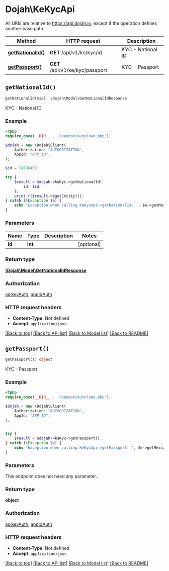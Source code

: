 # Dojah\KeKycApi

All URIs are relative to https://api.dojah.io, except if the operation defines another base path.

| Method | HTTP request | Description |
| ------------- | ------------- | ------------- |
| [**getNationalId()**](KeKycApi.md#getNationalId) | **GET** /api/v1/ke/kyc/id | KYC - National ID |
| [**getPassport()**](KeKycApi.md#getPassport) | **GET** /api/v1/ke/kyc/passport | KYC - Passport |


## `getNationalId()`

```php
getNationalId($id): \Dojah\Model\GetNationalIdResponse
```

KYC - National ID

### Example

```php
<?php
require_once(__DIR__ . '/vendor/autoload.php');

$dojah = new \Dojah\Client(
    Authorization: "AUTHORIZATION",
    AppId: "APP_ID",
);

$id = 24798402;

try {
    $result = $dojah->keKyc->getNationalId(
        id: $id
    );
    print_r($result->$getEntity());
} catch (\Exception $e) {
    echo 'Exception when calling KeKycApi->getNationalId: ', $e->getMessage(), PHP_EOL;
}
```

### Parameters

| Name | Type | Description  | Notes |
| ------------- | ------------- | ------------- | ------------- |
| **id** | **int**|  | [optional] |

### Return type

[**\Dojah\Model\GetNationalIdResponse**](../Model/GetNationalIdResponse.md)

### Authorization

[apikeyAuth](../../README.md#apikeyAuth), [appIdAuth](../../README.md#appIdAuth)

### HTTP request headers

- **Content-Type**: Not defined
- **Accept**: `application/json`

[[Back to top]](#) [[Back to API list]](../../README.md#endpoints)
[[Back to Model list]](../../README.md#models)
[[Back to README]](../../README.md)

## `getPassport()`

```php
getPassport(): object
```

KYC - Passport

### Example

```php
<?php
require_once(__DIR__ . '/vendor/autoload.php');

$dojah = new \Dojah\Client(
    Authorization: "AUTHORIZATION",
    AppId: "APP_ID",
);


try {
    $result = $dojah->keKyc->getPassport();
} catch (\Exception $e) {
    echo 'Exception when calling KeKycApi->getPassport: ', $e->getMessage(), PHP_EOL;
}
```

### Parameters

This endpoint does not need any parameter.

### Return type

**object**

### Authorization

[apikeyAuth](../../README.md#apikeyAuth), [appIdAuth](../../README.md#appIdAuth)

### HTTP request headers

- **Content-Type**: Not defined
- **Accept**: `application/json`

[[Back to top]](#) [[Back to API list]](../../README.md#endpoints)
[[Back to Model list]](../../README.md#models)
[[Back to README]](../../README.md)
